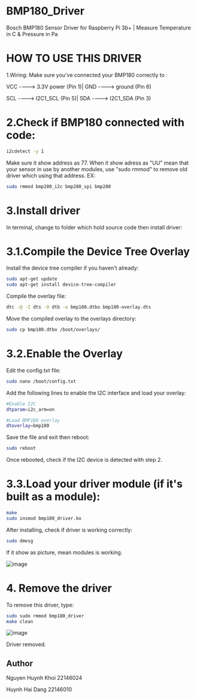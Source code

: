 # BMP180_Driver
Bosch BMP180 Sensor Driver for Raspberry Pi 3b+ | Measure Temperature in C & Pressure in Pa

# HOW TO USE THIS DRIVER 
1.Wiring: Make sure you've connected your BMP180 correctly to :

VCC ----> 3.3V power (Pin 1)|
GND ----> ground (Pin 6)

SCL ----> I2C1_SCL (Pin 5)|
SDA ----> I2C1_SDA (Pin 3)

# 2.Check if BMP180 connected with code:
```bash
i2cdetect -y 1
```
Make sure it show address as 77. When it show adress as "UU" mean that your sensor in use by another modules, use "sudo rmmod" to remove old driver which using that address.
EX:
```bash
sudo rmmod bmp280_i2c bmp280_spi bmp280
```
# 3.Install driver

In terminal, change to folder which hold source code then install driver:

# 3.1.Compile the Device Tree Overlay

Install the device tree compiler if you haven't already:
```bash
sudo apt-get update
sudo apt-get install device-tree-compiler
```
Compile the overlay file:
```bash
dtc -@ -I dts -O dtb -o bmp180.dtbo bmp180-overlay.dts
```
Move the compiled overlay to the overlays directory:
```bash
sudo cp bmp180.dtbo /boot/overlays/
```
# 3.2.Enable the Overlay

Edit the config.txt file:
```bash
sudo nano /boot/config.txt
```
Add the following lines to enable the I2C interface and load your overlay:
```bash
#Enable I2C
dtparam=i2c_arm=on

#Load BMP180 overlay
dtoverlay=bmp180
```
Save the file and exit then reboot:
```bash
sudo reboot
```
Once rebooted, check if the I2C device is detected with step 2.


# 3.3.Load your driver module (if it's built as a module):
```bash
make
sudo insmod bmp180_driver.ko
```


After installing, check if driver is working correctly:
```bash
sudo dmesg
```
If it show as picture, mean modules is working.

![image](https://github.com/user-attachments/assets/6daaeebf-730a-4ac7-88a3-8eba9a0f07e1)


# 4. Remove the driver 

To remove this driver, type:
```bash
sudo sudo rmmod bmp180_driver
make clean
```
![image](https://github.com/user-attachments/assets/6fb3ff38-4a63-45b9-b0b8-c54cefbca00b)

Driver removed.

## Author 

Nguyen Huynh Khoi 22146024

 Huynh Hai Dang   22146010
